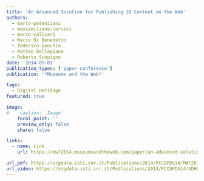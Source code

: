 ```yaml
---
title: 'An Advanced Solution for Publishing 3D Content on the Web'
authors:
  - marco-potenziani
  - massimiliano-corsini
  - marco-callieri
  - Marco Di Benedetto
  - federico-ponchio
  - Matteo Dellepiane
  - Roberto Scopigno
date: '2014-05-01'
publication_types: ['paper-conference']
publication: '*Museums and the Web*'

tags:
  - Digital Heritage
featured: true

image:
#    caption: 'Image'
    focal_point: ''
    preview_only: false
    share: false

links:
  - name: Link
    url: https://mwf2014.museumsandtheweb.com/paper/an-advanced-solution-for-publishing-3d-contents-on-the-web/

url_pdf: https://vcgdata.isti.cnr.it/Publications/2014/PCCDPDS14/MWF2014 (Paper) - An Advanced Solution For Publishing 3D Content On The Web.pdf
url_video: https://vcgdata.isti.cnr.it/Publications/2014/PCCDPDS14/3DHOP.mp4
---
```

<!--
{{< figure src="https://vcgdata.isti.cnr.it/Publications/2014/PCCDPDS14/Capsella_Samagher_300dpi.jpg" >}}
{{< figure src="https://vcgdata.isti.cnr.it/Publications/2014/PCCDPDS14/Tutankhamun_300dpi.jpg" >}}
{{< figure src="https://vcgdata.isti.cnr.it/Publications/2014/PCCDPDS14/MuSA_300dpi.jpg" >}}
-->